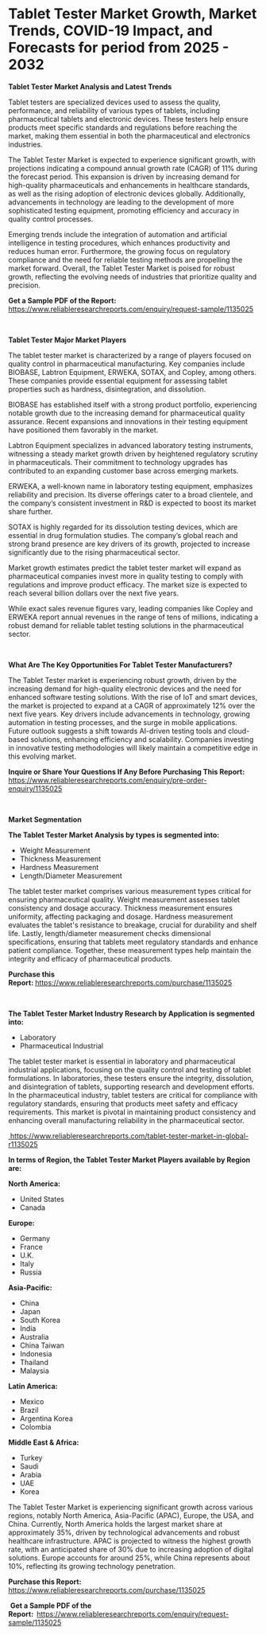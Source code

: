 <p><h1>Tablet Tester Market Growth, Market Trends, COVID-19 Impact, and Forecasts for period from 2025 - 2032</h1></p><p><strong>Tablet Tester Market Analysis and Latest Trends</strong></p>
<p><p>Tablet testers are specialized devices used to assess the quality, performance, and reliability of various types of tablets, including pharmaceutical tablets and electronic devices. These testers help ensure products meet specific standards and regulations before reaching the market, making them essential in both the pharmaceutical and electronics industries.</p><p>The Tablet Tester Market is expected to experience significant growth, with projections indicating a compound annual growth rate (CAGR) of 11% during the forecast period. This expansion is driven by increasing demand for high-quality pharmaceuticals and enhancements in healthcare standards, as well as the rising adoption of electronic devices globally. Additionally, advancements in technology are leading to the development of more sophisticated testing equipment, promoting efficiency and accuracy in quality control processes.</p><p>Emerging trends include the integration of automation and artificial intelligence in testing procedures, which enhances productivity and reduces human error. Furthermore, the growing focus on regulatory compliance and the need for reliable testing methods are propelling the market forward. Overall, the Tablet Tester Market is poised for robust growth, reflecting the evolving needs of industries that prioritize quality and precision.</p></p>
<p><strong>Get a Sample PDF of the Report:&nbsp;</strong> <a href="https://www.reliableresearchreports.com/enquiry/request-sample/1135025?utm_campaign=3446&utm_medium=2&utm_source=Github&utm_content=ia&utm_term=13042025&utm_id=tablet-tester">https://www.reliableresearchreports.com/enquiry/request-sample/1135025</a></p>
<p>&nbsp;</p>
<p><strong>Tablet Tester Major Market Players</strong></p>
<p><p>The tablet tester market is characterized by a range of players focused on quality control in pharmaceutical manufacturing. Key companies include BIOBASE, Labtron Equipment, ERWEKA, SOTAX, and Copley, among others. These companies provide essential equipment for assessing tablet properties such as hardness, disintegration, and dissolution.</p><p>BIOBASE has established itself with a strong product portfolio, experiencing notable growth due to the increasing demand for pharmaceutical quality assurance. Recent expansions and innovations in their testing equipment have positioned them favorably in the market.</p><p>Labtron Equipment specializes in advanced laboratory testing instruments, witnessing a steady market growth driven by heightened regulatory scrutiny in pharmaceuticals. Their commitment to technology upgrades has contributed to an expanding customer base across emerging markets.</p><p>ERWEKA, a well-known name in laboratory testing equipment, emphasizes reliability and precision. Its diverse offerings cater to a broad clientele, and the company’s consistent investment in R&D is expected to boost its market share further.</p><p>SOTAX is highly regarded for its dissolution testing devices, which are essential in drug formulation studies. The company’s global reach and strong brand presence are key drivers of its growth, projected to increase significantly due to the rising pharmaceutical sector.</p><p>Market growth estimates predict the tablet tester market will expand as pharmaceutical companies invest more in quality testing to comply with regulations and improve product efficacy. The market size is expected to reach several billion dollars over the next five years.</p><p>While exact sales revenue figures vary, leading companies like Copley and ERWEKA report annual revenues in the range of tens of millions, indicating a robust demand for reliable tablet testing solutions in the pharmaceutical sector.</p></p>
<p>&nbsp;</p>
<p><strong>What Are The Key Opportunities For Tablet Tester Manufacturers?</strong></p>
<p><p>The Tablet Tester market is experiencing robust growth, driven by the increasing demand for high-quality electronic devices and the need for enhanced software testing solutions. With the rise of IoT and smart devices, the market is projected to expand at a CAGR of approximately 12% over the next five years. Key drivers include advancements in technology, growing automation in testing processes, and the surge in mobile applications. Future outlook suggests a shift towards AI-driven testing tools and cloud-based solutions, enhancing efficiency and scalability. Companies investing in innovative testing methodologies will likely maintain a competitive edge in this evolving market.</p></p>
<p><strong>Inquire or Share Your Questions If Any Before Purchasing This Report:</strong> <a href="https://www.reliableresearchreports.com/enquiry/pre-order-enquiry/1135025?utm_campaign=3446&utm_medium=2&utm_source=Github&utm_content=ia&utm_term=13042025&utm_id=tablet-tester">https://www.reliableresearchreports.com/enquiry/pre-order-enquiry/1135025</a></p>
<p>&nbsp;</p>
<p><strong>Market Segmentation</strong></p>
<p><strong>The Tablet Tester Market Analysis by types is segmented into:</strong></p>
<p><ul><li>Weight Measurement</li><li>Thickness Measurement</li><li>Hardness Measurement</li><li>Length/Diameter Measurement</li></ul></p>
<p><p>The tablet tester market comprises various measurement types critical for ensuring pharmaceutical quality. Weight measurement assesses tablet consistency and dosage accuracy. Thickness measurement ensures uniformity, affecting packaging and dosage. Hardness measurement evaluates the tablet's resistance to breakage, crucial for durability and shelf life. Lastly, length/diameter measurement checks dimensional specifications, ensuring that tablets meet regulatory standards and enhance patient compliance. Together, these measurement types help maintain the integrity and efficacy of pharmaceutical products.</p></p>
<p><strong>Purchase this Report:&nbsp;</strong><a href="https://www.reliableresearchreports.com/purchase/1135025?utm_campaign=3446&utm_medium=2&utm_source=Github&utm_content=ia&utm_term=13042025&utm_id=tablet-tester">https://www.reliableresearchreports.com/purchase/1135025</a></p>
<p>&nbsp;</p>
<p><strong>The Tablet Tester Market Industry Research by Application is segmented into:</strong></p>
<p><ul><li>Laboratory</li><li>Pharmaceutical Industrial</li></ul></p>
<p><p>The tablet tester market is essential in laboratory and pharmaceutical industrial applications, focusing on the quality control and testing of tablet formulations. In laboratories, these testers ensure the integrity, dissolution, and disintegration of tablets, supporting research and development efforts. In the pharmaceutical industry, tablet testers are critical for compliance with regulatory standards, ensuring that products meet safety and efficacy requirements. This market is pivotal in maintaining product consistency and enhancing overall manufacturing reliability in the pharmaceutical sector.</p></p>
<p><a href="https://www.reliableresearchreports.com/tablet-tester-market-in-global-r1135025?utm_campaign=3446&utm_medium=2&utm_source=Github&utm_content=ia&utm_term=13042025&utm_id=tablet-tester">&nbsp;https://www.reliableresearchreports.com/tablet-tester-market-in-global-r1135025</a></p>
<p><strong>In terms of Region, the Tablet Tester Market Players available by Region are:</strong></p>
<p>
    <p> <strong> North America: </strong>
        <ul>
            <li>United States</li>
            <li>Canada</li>
        </ul>
        </p> 
    <p> <strong> Europe: </strong>
        <ul>
            <li>Germany</li>
            <li>France</li>
            <li>U.K.</li>
            <li>Italy</li>
            <li>Russia</li>
        </ul>
        </p> 
    <p> <strong> Asia-Pacific: </strong>
        <ul>
            <li>China</li>
            <li>Japan</li>
            <li>South Korea</li>
            <li>India</li>
            <li>Australia</li>
            <li>China Taiwan</li>
            <li>Indonesia</li>
            <li>Thailand</li>
            <li>Malaysia</li>
        </ul>
        </p> 
    <p> <strong> Latin America: </strong>
        <ul>
            <li>Mexico</li>
            <li>Brazil</li>
            <li>Argentina Korea</li>
            <li>Colombia</li>
        </ul>
        </p> 
    <p> <strong> Middle East & Africa: </strong>
        <ul>
            <li>Turkey</li>
            <li>Saudi</li>
            <li>Arabia</li>
            <li>UAE</li>
            <li>Korea</li>
        </ul>
    </p>
    </p>
<p><p>The Tablet Tester Market is experiencing significant growth across various regions, notably North America, Asia-Pacific (APAC), Europe, the USA, and China. Currently, North America holds the largest market share at approximately 35%, driven by technological advancements and robust healthcare infrastructure. APAC is projected to witness the highest growth rate, with an anticipated share of 30% due to increasing adoption of digital solutions. Europe accounts for around 25%, while China represents about 10%, reflecting its growing technology penetration.</p></p>
<p><strong>Purchase this Report: </strong><a href="https://www.reliableresearchreports.com/purchase/1135025?utm_campaign=3446&utm_medium=2&utm_source=Github&utm_content=ia&utm_term=13042025&utm_id=tablet-tester">https://www.reliableresearchreports.com/purchase/1135025</a></p>
<p>&nbsp;<strong>Get a Sample PDF of the Report:&nbsp;&nbsp;</strong><a href="https://www.reliableresearchreports.com/enquiry/request-sample/1135025?utm_campaign=3446&utm_medium=2&utm_source=Github&utm_content=ia&utm_term=13042025&utm_id=tablet-tester">https://www.reliableresearchreports.com/enquiry/request-sample/1135025</a></p>
<p><strong></strong></p>
<p><p></p><p></p><p></p></p>